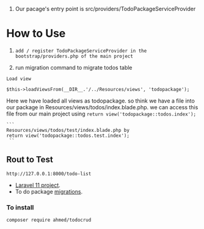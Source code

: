 01. Our pacage's entry point is src/providers/TodoPackageServiceProvider


How to Use
================
1. ```add / register TodoPackageServiceProvider in the bootstrap/providers.php of the main project```

2. run migration command to migrate todos table



<!--  -->
``Load view``
<!-- load route from main package -->
```$this->loadViewsFrom(__DIR__.'/../Resources/views', 'todopackage');```

Here we have loaded all views as todopackage. so think we have a file 
into our package in Resources/views/todos/index.blade.php. we can access this file from our main project using
    ```return view('todopackage::todos.index');```

    ```
    Resources/views/todos/test/index.blade.php by 
    return view('todopackage::todos.test.index');
     ``

## Rout to Test 
```http://127.0.0.1:8000/todo-list```
- [Laravel 11 project](https://laravel.com/docs/routing).
- To do package [migrations](https://laravel.com/docs/migrations).



### To install
```composer require ahmed/todocrud```


